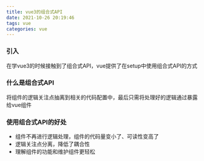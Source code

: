 ```yaml
---
title: vue3的组合式API
date: 2021-10-26 20:19:46
tags: vue
categories: vue
---
```


### 引入

在学vue3的时候接触到了组合式API，vue提供了在setup中使用组合式API的方式

### 什么是组合式API

将组件的逻辑关注点抽离到相关的代码配置中，最后只需将处理好的逻辑通过暴露给vue组件

### 使用组合式API的好处

- 组件不再进行逻辑处理，组件的代码量变小了、可读性变高了
- 逻辑关注点分离，降低了耦合性
- 理解组件的功能和维护组件更轻松
